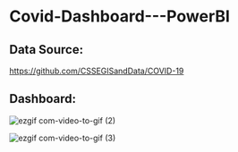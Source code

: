 # Covid-Dashboard---PowerBI



## Data Source:
https://github.com/CSSEGISandData/COVID-19




## Dashboard:
![ezgif com-video-to-gif (2)](https://user-images.githubusercontent.com/49580063/111057749-d86b8380-84af-11eb-8218-d879f39abcdf.gif)



![ezgif com-video-to-gif (3)](https://user-images.githubusercontent.com/49580063/111057828-5465cb80-84b0-11eb-982b-0866f5ded656.gif)
